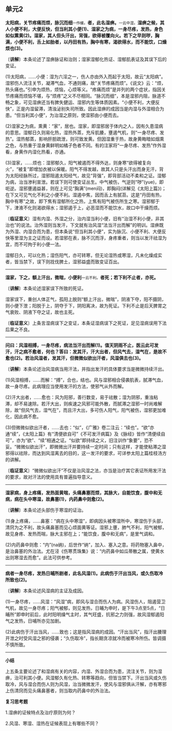 ## 单元2

**太阳病，关节疼痛而烦，脉沉而细**<small>一作缓。</small>**者，此名湿痹。**<small>一云中湿。</small>**湿痹之候，其人小便不利，大便反快，但当利其小便(1)、湿家之为病，一身尽疼，发热，身色如似熏黄(2)。湿家，其人但头汗出，背强，欲得被覆向火。若下之早则哕，胸满，小便不利，舌上如胎者，以丹田有热，胸中有寒，渴欲得水，而不能饮，口燥烦也(3)。**

〔**讲解**〕本条论述了湿痹脉证和治则；湿家湿郁化热证、湿郁肌表证及其误下后的变证。

(1)太阳病，……小便：湿为六淫之一，伤人亦由外入而起于太阳，故云“太阳病”。湿邪伤人流注关节，凝滞气血，不通则痛，故“关节疼痛而烦”。《说文》云：“烦，热头痛也。”引申为烦热，烦恼，心烦等义。“疼痛而烦”是并列的两个症状，指因关节疼痛而烦恼不堪，与“烦疼”之义不尽相同。“脉沉而细”，本是湿邪内阻，脉道不畅之象，可见湿痹还当有脾失健运、湿邪内生等体质因素。“小便不利，大便反快”，正是内湿留滞，清浊泌别失司所致。因此湿痹的成因当是内湿与外湿相合为患。“但当利其小便”，为治湿之原则，使湿邪由小便而去。

(2)湿家之为病，熏黄：“家”，居也。湿家，即湿邪居于体内之人，因有久患湿病的意思。湿郁日久则易化热，湿热外蒸，充斥肌腠，壅遏气机，则“一身尽疼、发热”。湿热郁蒸，影响肝胆疏泄，则可致发黄。但因湿重于热，故身黄晦暗如烟熏之色，与热重于湿身黄鲜明如橘子色者不同。有的注家将“一身尽疼、发热”作外湿看，身黄作内湿化热看，亦通。

(3)湿家，……烦也：湿邪郁久，阳气被遏而不得外达，则身寒“欲得被复向火”，“被复”即增加衣被以保暖。阳气不得发越，故其人只是头汗出而身无汗，背为太阳经脉所过，湿邪阻遏太阳经气，故见“背强”，即背部活动不柔和之证。湿郁为病，治当渗利宣泄。若误下则可使变证丛生。中气被伤，气逆则“哕”(yue)，即呃逆。湿邪壅遏益甚，则在上可见“胸满”(men闷)，即胸闷(详解见《太阳上篇》)；在下又可见气化不利之小便不利。湿遏中焦，因而舌上有腻苔。这是“丹田有热，胸中有寒”之故，即下焦有湿郁所化之热，上焦有阳气被伤所生之寒。湿邪郁于下，津液不化则渴欲得水；湿邪遏于上，必恶湿而不能饮水，故口中干燥而烦。

〔**临证意义**〕湿有内湿、外湿之分，治内湿当利小便，旧有“治湿不利小便，非其治也”的说法。治外湿则当发汗，下文就有治风湿“法当汗出而解”的明训。湿痹既为外湿、内湿合而为患，但本条说“但当利其小便”，实为脉沉、小便不利、大便反快等里湿为主之证而设。若湿邪在表，脉不沉而浮，身疼重者，则当以发汗祛湿为宜，而不可拘于利小便一法。

湿郁日久，可以化热；湿伤阳气，亦可转寒，但无论湿热或寒湿，凡未化燥成实者，皆当禁下，误下则戕伐脾土，湿邪益盛而致变证百出。

------

**湿家，下之，额上汗出，微喘，小便利**<small>一云不利。</small>**者死；若下利不止者，亦死。**

〔**讲解**〕本条论述湿家误下所致的死证。

湿家误下，重创人体正气，孤阳上脱则“额上汗出，微喘”，阴液下夺，阳不摄阴，则小便下泄；阳脱于上，阴夺于下，阴阳离决，故为死证。下利不止是后天脾胃之气衰败、阴液下夺之证，故也主死。

〔**临证意义**〕上条言湿病误下之变证，本条证湿病误下之死证，足见湿病误用下法后果之不良。

------

**问曰：风湿相搏，一身尽疼，病法当汗出而解(1)。值天阴雨不止，医云此可发汗，汗之病不愈者，何也？答曰：发其汗，汗大出者，但风气去，湿气在，是故不愈也(2)。若治风湿者，发其汗，但微微似欲出汗者，风湿俱去也(3)。**

〔**讲解**〕本条论述治风湿病当用汗法，并指出发汗的具体要求当是微微持续汗出。

(1)风湿相搏，……而解：“搏”，合也，结也。风与湿邪相合侵袭肌表，腻滞气血，故一身尽疼。此病理应当使用发汗的方法，使邪气从外而解。

(2)汗大出者，……愈也：风为阳邪，善行数变，易于祛散；湿为阴邪，重浊粘滞，却不易速除。若汗大出，则疾速之风邪可能外散，而腻滞之湿邪一时尚难解除，故“但风气去，湿气在”，而且汗大出，多可伤人阳气，阳气被伤，湿邪更加难化，因此病不愈。

(3)但微微似欲出汗者，……去也：“似”，《广雅》卷二注云：“续也”。“欲”亦通“续”，《太阳上篇》有“清便欲自可”《不可发汗病篇》及《脉经》皆作“清便续自可”，亦为“欲”、“续”相通之证。“似欲”即持续之义，旧注训作“象要”，恐不妥。“微微似欲出汗”，即微微出汗并要持续一定时间；只有这样，才能使粘滞之湿邪得以祛除，而达到风湿离去的目的，这一发汗的要求，可详参太阳上篇桂枝汤方的讲解。

〔**临证意义**〕“微微似欲出汗”不仅是治风湿之法，亦当是治疗其它表证所用发汗法的要求，故对汗法的使用具有普遍指导意义。

------

**湿家病，身上疼痛，发热面黄喘，头痛鼻塞而烦，其脉大，自能饮食，腹中和无病，病在头中寒湿，故鼻塞(1)，内药鼻中则愈(2)。**

〔**讲解**〕本条论述头部伤于寒湿的证治。

(1)身上疼痛，……鼻塞：“病在头中寒湿”，即病因头被寒湿所中，寒湿伤于头部，清窍为之不利，故头痛鼻塞而见心烦面黄等证。湿邪上壅，肺气不利，阳气被郁，故见身疼、发热而喘，脉大主邪在上；“能饮食，腹中和无病”，是里气调和。

(2)内药鼻中则愈：“内”(na纳)，后世作“纳”，加入、塞入之意。将药物塞入鼻中，是治鼻塞的外治法。尤在泾《伤寒贯珠集》说：“内药鼻中如瓜蒂散之属，使黄水出则寒湿去而愈”。此法可供参考。

------

**病者一身尽疼，发热日晡所剧者，此名风湿(1)。此病伤于汗出当风，或久伤取冷所致也(2)。**

〔**讲解**〕本条论述风湿病的主证及成因。

(1)一身尽疼，……风湿：“风湿”病，即风与湿合而伤人为病。风湿伤人，阻遏营卫气机，故见一身尽疼；阳气被郁，则见发热，日晡为申时，是下午3点至5点，“日晡所”即申时前后，此时阳明燥气主时，其气旺盛，抗邪之力则强，故风湿郁遏阳气之发热，日哺所亦见加剧。

(2)此病伤于汗出当风，……致也；这是指风湿病的成因。“汗出当风”，指汗出腠理开泄之时受风湿之邪的侵袭；“久伤取冷”，指长期贪凉就冷而被寒冷所伤。皆调摄不慎所致。

------

**小结**

上五条主要论述了和湿病有关的内容，内湿、外湿合而为患，流注关节，则为湿痹，治可利其小便。风湿郁久有化热、转寒等趋向，但皆当禁下。汗出当风或久伤取冷，风与湿合而伤人则为风湿，治当微微发汗，使风与湿邪俱从汗解，亦有寒邪上伤清窍而见头痛鼻塞者，则当取内药鼻中的外治法。

**复习思考题**

1.湿痹的证候特点及治疗原则为何？

2.风湿、寒湿、湿热在证候表现上有哪些不同？